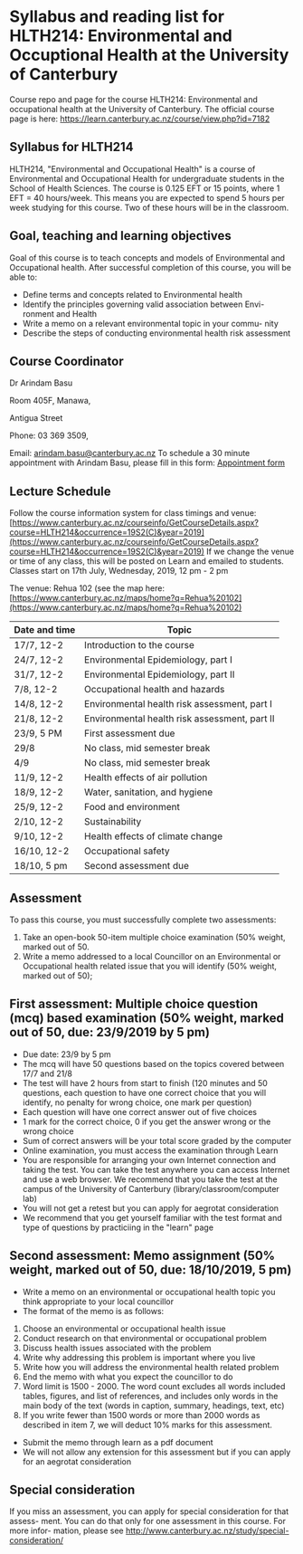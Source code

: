 # Syllabus and reading list for HLTH214: Environmental and Occuptional Health at the University of Canterbury

Course repo and page for the course HLTH214: Environmental and occupational health at the University of Canterbury. The official course page is here: https://learn.canterbury.ac.nz/course/view.php?id=7182

## Syllabus for HLTH214

HLTH214, "Environmental and Occupational Health" is a course of Environmental and Occupational Health for undergraduate students in the School of Health Sciences. The course is 0.125 EFT or 15 points, where 1 EFT = 40 hours/week. This means you are expected to spend 5 hours per week studying for this course. Two of these hours will be in the classroom. 

## Goal, teaching and learning objectives

Goal of this course is to teach concepts and models of Environmental and Occupational health. 
After successful completion of this course, you will be able to:

- Define terms and concepts related to Environmental health
- Identify the principles governing valid association between Envi-
ronment and Health
- Write a memo on a relevant environmental topic in your commu-
nity
- Describe the steps of conducting environmental health risk assessment

## Course Coordinator
Dr Arindam Basu

Room 405F, Manawa,

Antigua Street

Phone: 03 369 3509,

Email: [arindam.basu@canterbury.ac.nz](mailto:arindam.basu@canterbury.ac.nz)
To schedule a 30 minute appointment with Arindam Basu, please fill in this form: [Appointment form](https://calendly.com/arin-basu/30min)

## Lecture Schedule

Follow the course information system for class timings and venue:
[https://www.canterbury.ac.nz/courseinfo/GetCourseDetails.aspx?course=HLTH214&occurrence=19S2(C)&year=2019](https://www.canterbury.ac.nz/courseinfo/GetCourseDetails.aspx?course=HLTH214&occurrence=19S2(C)&year=2019)
If we change the venue or time of any class, this will be posted on Learn and emailed to students. Classes start on 17th July, Wednesday, 2019, 12 pm - 2 pm

The venue: Rehua 102 (see the map here: 
[https://www.canterbury.ac.nz/maps/home?q=Rehua%20102](https://www.canterbury.ac.nz/maps/home?q=Rehua%20102)

| Date and time | Topic                                       |
|---------------|---------------------------------------------|
| 17/7, 12-2    | Introduction to the course                  |
| 24/7, 12-2    | Environmental Epidemiology, part I          |
| 31/7, 12-2    | Environmental Epidemiology, part II         |
| 7/8, 12-2     | Occupational health and hazards              |
| 14/8, 12-2    | Environmental health risk assessment, part I |
| 21/8, 12-2    | Environmental health risk assessment, part II |
| 23/9, 5 PM    | First assessment due                         |
| 29/8          | No class, mid semester break                |
| 4/9           | No class, mid semester break                |
| 11/9, 12-2    | Health effects of air pollution             |
| 18/9, 12-2    | Water, sanitation, and hygiene              |
| 25/9, 12-2    | Food and environment                        |
| 2/10, 12-2    | Sustainability                              |
| 9/10, 12-2    | Health effects of climate change            |
| 16/10, 12-2   | Occupational safety                         |
| 18/10, 5 pm   | Second assessment due                       |


## Assessment
To pass this course, you must successfully complete two assessments: 

 
1. Take an open-book 50-item multiple choice examination (50% weight, marked out of 50.
2. Write a memo addressed to a local Councillor on an Environmental or Occupational health related issue that you will identify (50% weight, marked out of 50);


## First assessment: Multiple choice question (mcq) based examination (50% weight, marked out of 50, due: 23/9/2019 by 5 pm)
- Due date: 23/9 by 5 pm
- The mcq will have 50 questions based on the topics covered between 17/7 and 21/8
- The test will have 2 hours from start to finish (120 minutes and 50 questions, each question to have one correct choice that you will identify, no penalty for wrong choice, one mark per question)
- Each question will have one correct answer out of five choices
- 1 mark for the correct choice, 0 if you get the answer wrong or the wrong choice
- Sum of correct answers will be your total score graded by the computer
- Online examination, you must access the examination through Learn
- You are responsible for arranging your own Internet connection and taking the test. You can take the test anywhere you can access Internet and use a web browser. We recommend that you take the test at the campus of the University of Canterbury (library/classroom/computer lab)
- You will not get a retest but you can apply for aegrotat consideration
- We recommend that you get yourself familiar with the test format and type of questions by practiciing in the "learn" page

## Second assessment: Memo assignment (50% weight, marked out of 50, due: 18/10/2019, 5 pm) 

- Write a memo on an environmental or occupational health topic you think appropriate to your local councillor
- The format of the memo is as follows:

1. Choose an environmental or occupational health issue
2. Conduct research on that environmental or occupational problem
3. Discuss health issues associated with the problem
4. Write why addressing this problem is important where you live
5. Write how you will address the environmental health related problem
6. End the memo with what you expect the councillor to do
7. Word limit is 1500 - 2000. The word count excludes all words included tables, figures, and list of references, and includes only words in the main body of the text (words in caption, summary, headings, text, etc)
8. If you write fewer than 1500 words or more than 2000 words as described in item 7, we will deduct 10% marks for this assessment.

- Submit the memo through learn as a pdf document
- We will not allow any extension for this assessment but if you can apply for an aegrotat consideration

## Special consideration
If you miss an assessment, you can apply for special consideration for that assess-
ment. You can do that only for one assessment in this course. For more infor-
mation, please see http://www.canterbury.ac.nz/study/special-consideration/
